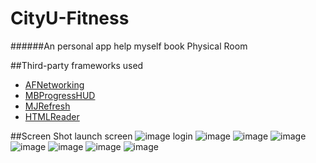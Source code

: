 # CityU-Fitness
######An personal app help myself book Physical Room

##Third-party frameworks used
* [AFNetworking](https://github.com/AFNetworking/AFNetworking)
* [MBProgressHUD](https://github.com/jdg/MBProgressHUD)
* [MJRefresh](https://github.com/CoderMJLee/MJRefresh)
* [HTMLReader](https://github.com/nolanw/HTMLReader)

##Screen Shot
launch screen
![image](https://github.com/brookgao/CityU-Fitness/blob/master/ScreenShot/1_launch.png)
login
![image](https://github.com/brookgao/CityU-Fitness/blob/master/ScreenShot/2_login.png)
![image](https://github.com/brookgao/CityU-Fitness/blob/master/ScreenShot/3_booingDate.png)
![image](https://github.com/brookgao/CityU-Fitness/blob/master/ScreenShot/4_tryToBooking.png)
![image](https://github.com/brookgao/CityU-Fitness/blob/master/ScreenShot/5_booingSuccess.png)
![image](https://github.com/brookgao/CityU-Fitness/blob/master/ScreenShot/6_enquire.png)
![image](https://github.com/brookgao/CityU-Fitness/blob/master/ScreenShot/7_cancelBooing.png)
![image](https://github.com/brookgao/CityU-Fitness/blob/master/ScreenShot/8_me.png)

